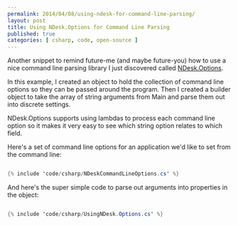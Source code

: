 ```yaml
---
permalink: 2014/04/08/using-ndesk-for-command-line-parsing/
layout: post
title: Using NDesk.Options for Command Line Parsing
published: true
categories: [ csharp, code, open-source ]
---
```


Another snippet to remind future-me (and maybe future-you) how to use a 
nice command line parsing library I just discovered called 
<a href="http://www.ndesk.org/Options" alt="link to ndesk">NDesk.Options</a>.

In this example, I created an object to hold the collection of command line 
options so they can be passed around the program. Then I created a builder object 
to take the array of string arguments from Main and parse them out into discrete 
settings.

NDesk.Options supports using lambdas to process each command line option so 
it makes it very easy to see which string option relates to which field.

Here's a set of command line options for an application we'd like to set from the 
command line:

```csharp

{% include 'code/csharp/NDeskCommandLineOptions.cs' %}

```

And here's the super simple code to parse out arguments into properties in the object:

```csharp

{% include 'code/csharp/UsingNDesk.Options.cs' %}

```




